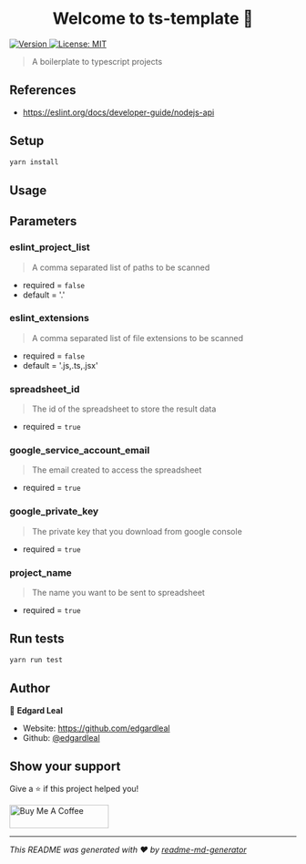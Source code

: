 <h1 align="center">Welcome to ts-template 👋</h1>
<p>
  <a href="https://www.npmjs.com/package/ts-template" target="_blank">
    <img alt="Version" src="https://img.shields.io/npm/v/ts-template.svg">
  </a>
  <a href="#" target="_blank">
    <img alt="License: MIT" src="https://img.shields.io/badge/License-MIT-yellow.svg" />
  </a>
</p>

> A boilerplate to typescript projects

## References

* https://eslint.org/docs/developer-guide/nodejs-api

## Setup

```sh
yarn install
```

## Usage

## Parameters

### eslint_project_list

> A comma separated list of paths to be scanned

* required = `false`
* default = '.'

### eslint_extensions

> A comma separated list of file extensions to be scanned

* required = `false`
* default = '.js,.ts,.jsx'

### spreadsheet_id

> The id of the spreadsheet to store the result data

* required = `true`

### google_service_account_email

> The email created to access the spreadsheet

* required = `true`

### google_private_key

> The private key that you download from google console

* required = `true`

### project_name

> The name you want to be sent to spreadsheet

* required = `true`

## Run tests

```sh
yarn run test
```

## Author

👤 **Edgard Leal**

* Website: https://github.com/edgardleal
* Github: [@edgardleal](https://github.com/edgardleal)

## Show your support

Give a ⭐️ if this project helped you!

<a href="https://www.buymeacoffee.com/edgardleal" target="_blank"><img src="https://cdn.buymeacoffee.com/buttons/default-orange.png" alt="Buy Me A Coffee" height="41" width="174"></a>

***
_This README was generated with ❤️ by [readme-md-generator](https://github.com/kefranabg/readme-md-generator)_
